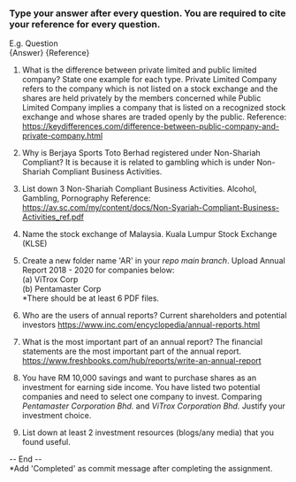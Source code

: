 ### Type your answer after every question. You are required to cite your reference for every question.

E.g. Question <br>
{Answer} {Reference}

1. What is the difference between private limited and public limited company? State one example for each type.
Private Limited Company refers to the company which is not listed on a stock exchange and the shares are held privately by the members concerned while Public Limited Company implies a company that is listed on a recognized stock exchange and whose shares are traded openly by the public.
Reference: https://keydifferences.com/difference-between-public-company-and-private-company.html

2. Why is Berjaya Sports Toto Berhad registered under Non-Shariah Compliant?
It is because it is related to gambling which is under Non-Shariah Compliant Business Activities.

3. List down 3 Non-Shariah Compliant Business Activities. 
Alcohol, Gambling, Pornography 
Reference: https://av.sc.com/my/content/docs/Non-Syariah-Compliant-Business-Activities_ref.pdf

4. Name the stock exchange of Malaysia.
Kuala Lumpur Stock Exchange (KLSE)

5. Create a new folder name 'AR' in your _repo main branch_. Upload Annual Report 2018 - 2020 for companies below: <br>
(a) ViTrox Corp <br>
(b) Pentamaster Corp <br> 
*There should be at least 6 PDF files. <br>

6. Who are the users of annual reports?
Current shareholders and potential investors
https://www.inc.com/encyclopedia/annual-reports.html

7. What is the most important part of an annual report?
The financial statements are the most important part of the annual report.
https://www.freshbooks.com/hub/reports/write-an-annual-report

8. You have RM 10,000 savings and want to purchase shares as an investment for earning side income. 
You have listed two potential companies and need to select one company to invest. 
Comparing _Pentamaster Corporation Bhd._ and _ViTrox Corporation Bhd._ Justify your investment choice.


9. List down at least 2 investment resources (blogs/any media) that you found useful.


-- End -- <br>
*Add 'Completed' as commit message after completing the assignment.
